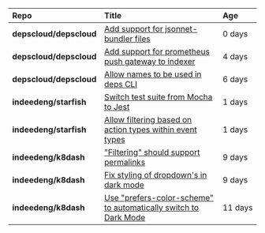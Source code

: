 |**Repo**|**Title**|**Age**|
|:----|:----|:----|
|**depscloud/depscloud**|[Add support for jsonnet-bundler files](https://github.com/depscloud/depscloud/issues/115)|0&nbsp;days|
|**depscloud/depscloud**|[Add support for prometheus push gateway to indexer](https://github.com/depscloud/depscloud/issues/108)|4&nbsp;days|
|**depscloud/depscloud**|[Allow names to be used in deps CLI](https://github.com/depscloud/depscloud/issues/100)|6&nbsp;days|
|**indeedeng/starfish**|[Switch test suite from Mocha to Jest](https://github.com/indeedeng/starfish/issues/59)|1&nbsp;days|
|**indeedeng/starfish**|[Allow filtering based on action types within event types](https://github.com/indeedeng/starfish/issues/58)|1&nbsp;days|
|**indeedeng/k8dash**|["Filtering" should support permalinks](https://github.com/indeedeng/k8dash/issues/153)|9&nbsp;days|
|**indeedeng/k8dash**|[Fix styling of dropdown's in dark mode](https://github.com/indeedeng/k8dash/issues/152)|9&nbsp;days|
|**indeedeng/k8dash**|[Use "prefers-color-scheme" to automatically switch to Dark Mode](https://github.com/indeedeng/k8dash/issues/144)|11&nbsp;days|